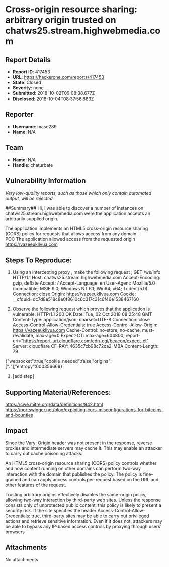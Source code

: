 # Cross-origin resource sharing: arbitrary origin trusted on chatws25.stream.highwebmedia.com

## Report Details
- **Report ID**: 417453
- **URL**: https://hackerone.com/reports/417453
- **State**: Closed
- **Severity**: none
- **Submitted**: 2018-10-02T09:08:38.677Z
- **Disclosed**: 2018-10-04T08:37:56.883Z

## Reporter
- **Username**: mase289
- **Name**: N/A

## Team
- **Name**: N/A
- **Handle**: chaturbate

## Vulnerability Information
*Very low-quality reports, such as those which only contain automated output, will be rejected.*

##Summary##
Hi, i was able to discover a number of  instances on chatws25.stream.highwebmedia.com were the application accepts an arbitrarily supplied origin. 

The application implements an HTML5 cross-origin resource sharing (CORS) policy for requests that allows access from any domain.  
POC
The application allowed access from the requested origin https://vazeeukllvua.com  

## Steps To Reproduce:

  1. Using an intercepting proxy , make the following request ;
GET /ws/info HTTP/1.1
Host: chatws25.stream.highwebmedia.com
Accept-Encoding: gzip, deflate
Accept: */*
Accept-Language: en
User-Agent: Mozilla/5.0 (compatible; MSIE 9.0; Windows NT 6.1; Win64; x64; Trident/5.0)
Connection: close
Origin: https://vazeeukllvua.com
Cookie: __cfduid=dc7d8e518c8e0f8610c6c317c31c6f46e1538467160

  2. Observe the following request which proves that the application is vulnerable:
HTTP/1.1 200 OK
Date: Tue, 02 Oct 2018 08:25:48 GMT
Content-Type: application/json; charset=UTF-8
Connection: close
Access-Control-Allow-Credentials: true
Access-Control-Allow-Origin: https://vazeeukllvua.com
Cache-Control: no-store, no-cache, must-revalidate, max-age=0
Expect-CT: max-age=604800, report-uri="https://report-uri.cloudflare.com/cdn-cgi/beacon/expect-ct"
Server: cloudflare
CF-RAY: 4635c7cb98c72ca2-MBA
Content-Length: 79

{"websocket":true,"cookie_needed":false,"origins":["*:*"],"entropy":600356669}
  1. [add step]


## Supporting Material/References:
https://cwe.mitre.org/data/definitions/942.html
https://portswigger.net/blog/exploiting-cors-misconfigurations-for-bitcoins-and-bounties

## Impact

Since the Vary: Origin header was not present in the response, reverse proxies and intermediate servers may cache it. This may enable an attacker to carry out cache poisoning attacks.

An HTML5 cross-origin resource sharing (CORS) policy controls whether and how content running on other domains can perform two-way interaction with the domain that publishes the policy. The policy is fine-grained and can apply access controls per-request based on the URL and other features of the request.

Trusting arbitrary origins effectively disables the same-origin policy, allowing two-way interaction by third-party web sites. Unless the response consists only of unprotected public content, this policy is likely to present a security risk.
If the site specifies the header Access-Control-Allow-Credentials: true, third-party sites may be able to carry out privileged actions and retrieve sensitive information. Even if it does not, attackers may be able to bypass any IP-based access controls by proxying through users' browsers

## Attachments
No attachments
